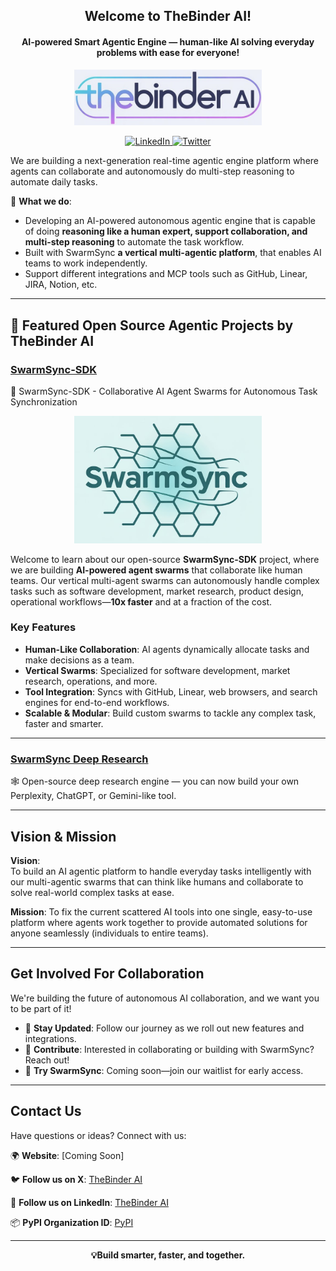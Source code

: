 <h2 align="center">Welcome to TheBinder AI!</h2>
<h4 align="center">AI-powered Smart Agentic Engine — human-like AI solving everyday problems with ease for everyone!</h4>

<p align="center">
  <img src="name.jpeg" alt="SwarmSync Logo" width="300"/>
</p>

<p align="center">
  <a href="https://www.linkedin.com/company/thebinder/">
    <img src="https://img.shields.io/badge/LinkedIn-thebinder-5B5BD6?logo=linkedin&logoColor=white" alt="LinkedIn"/>
  </a>
  <a href="https://x.com/TheBinderAI">
    <img src="https://img.shields.io/twitter/follow/TheBinderAI" alt="Twitter"/>
  </a>
</p>

We are building a next-generation real-time agentic engine platform where agents can collaborate and autonomously do multi-step reasoning to automate daily tasks.

🚀 **What we do**:  
- Developing an AI-powered autonomous agentic engine that is capable of doing **reasoning like a human expert, support collaboration, and multi-step reasoning** to automate the task workflow.  
- Built with SwarmSync **a vertical multi-agentic platform**, that enables AI teams to work independently.  
- Support different integrations and MCP tools such as GitHub, Linear, JIRA, Notion, etc.

---

## 🤖 Featured Open Source Agentic Projects by TheBinder AI


### [SwarmSync-SDK](https://github.com/TheBinder-AI/SwarmSync-SDK)  
🧠 SwarmSync-SDK - Collaborative AI Agent Swarms for Autonomous Task Synchronization

<p align="center">
  <img src="swarmsync.png" alt="SwarmSync Logo" width="300"/>
</p>


Welcome to learn about our open-source **SwarmSync-SDK** project, where we are building **AI-powered agent swarms** that collaborate like human teams. Our vertical multi-agent swarms can autonomously handle complex tasks such as software development, market research, product design, operational workflows—**10x faster** and at a fraction of the cost.

### Key Features
- **Human-Like Collaboration**: AI agents dynamically allocate tasks and make decisions as a team.
- **Vertical Swarms**: Specialized for software development, market research, operations, and more.
- **Tool Integration**: Syncs with GitHub, Linear, web browsers, and search engines for end-to-end workflows.
- **Scalable & Modular**: Build custom swarms to tackle any complex task, faster and smarter.

---
### [SwarmSync Deep Research](https://github.com/TheBinder-AI/SwarmSync-Deep-Research)
🕸️ Open-source deep research engine — you can now build your own Perplexity, ChatGPT, or Gemini-like tool.

---

## Vision & Mission

**Vision**:  
To build an AI agentic platform to handle everyday tasks intelligently with our multi-agentic swarms that can think like humans and collaborate to solve real-world complex tasks at ease.

**Mission**:
To fix the current scattered AI tools into one single, easy-to-use platform where agents work together to provide automated solutions for anyone seamlessly (individuals to entire teams).

---

## Get Involved For Collaboration

We're building the future of autonomous AI collaboration, and we want you to be part of it!  
- 📢 **Stay Updated**: Follow our journey as we roll out new features and integrations.  
- 🤝 **Contribute**: Interested in collaborating or building with SwarmSync? Reach out!  
- 🚀 **Try SwarmSync**: Coming soon—join our waitlist for early access.

---

## Contact Us

Have questions or ideas? Connect with us:  

🌍 **Website**: [Coming Soon]  

🐦 **Follow us on X**: [TheBinder AI](https://x.com/TheBinderAI)

🔗 **Follow us on LinkedIn**: [TheBinder AI](https://www.linkedin.com/company/thebinder/)

📦 **PyPI Organization ID**: [PyPI](https://pypi.org/org/thebinder_ai/)

---

<p align="center">
  <strong>💡Build smarter, faster, and together.</strong>
</p>
